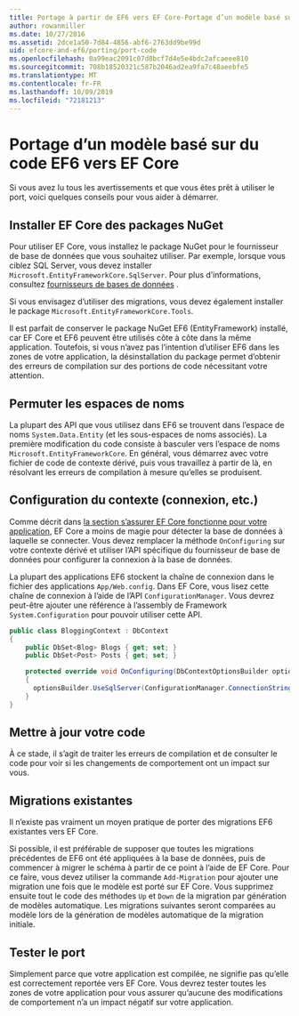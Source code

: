 ```yaml
---
title: Portage à partir de EF6 vers EF Core-Portage d’un modèle basé sur du code-EF
author: rowanmiller
ms.date: 10/27/2016
ms.assetid: 2dce1a50-7d84-4856-abf6-2763dd9be99d
uid: efcore-and-ef6/porting/port-code
ms.openlocfilehash: 0a99eac2091c07d8bcf7d4e5e4bdc2afcaeee810
ms.sourcegitcommit: 708b18520321c587b2046ad2ea9fa7c48aeebfe5
ms.translationtype: MT
ms.contentlocale: fr-FR
ms.lasthandoff: 10/09/2019
ms.locfileid: "72181213"
---
```

# <a name="porting-an-ef6-code-based-model-to-ef-core"></a>Portage d’un modèle basé sur du code EF6 vers EF Core

Si vous avez lu tous les avertissements et que vous êtes prêt à utiliser le port, voici quelques conseils pour vous aider à démarrer.

## <a name="install-ef-core-nuget-packages"></a>Installer EF Core des packages NuGet

Pour utiliser EF Core, vous installez le package NuGet pour le fournisseur de base de données que vous souhaitez utiliser. Par exemple, lorsque vous ciblez SQL Server, vous devez installer `Microsoft.EntityFrameworkCore.SqlServer`. Pour plus d’informations, consultez [fournisseurs de bases de données](../../core/providers/index.md) .

Si vous envisagez d’utiliser des migrations, vous devez également installer le package `Microsoft.EntityFrameworkCore.Tools`.

Il est parfait de conserver le package NuGet EF6 (EntityFramework) installé, car EF Core et EF6 peuvent être utilisés côte à côte dans la même application. Toutefois, si vous n’avez pas l’intention d’utiliser EF6 dans les zones de votre application, la désinstallation du package permet d’obtenir des erreurs de compilation sur des portions de code nécessitant votre attention.

## <a name="swap-namespaces"></a>Permuter les espaces de noms

La plupart des API que vous utilisez dans EF6 se trouvent dans l’espace de noms `System.Data.Entity` (et les sous-espaces de noms associés). La première modification du code consiste à basculer vers l’espace de noms `Microsoft.EntityFrameworkCore`. En général, vous démarrez avec votre fichier de code de contexte dérivé, puis vous travaillez à partir de là, en résolvant les erreurs de compilation à mesure qu’elles se produisent.

## <a name="context-configuration-connection-etc"></a>Configuration du contexte (connexion, etc.)

Comme décrit dans [la section s’assurer EF Core fonctionne pour votre application](ensure-requirements.md), EF Core a moins de magie pour détecter la base de données à laquelle se connecter. Vous devez remplacer la méthode `OnConfiguring` sur votre contexte dérivé et utiliser l’API spécifique du fournisseur de base de données pour configurer la connexion à la base de données.

La plupart des applications EF6 stockent la chaîne de connexion dans le fichier des applications `App/Web.config`. Dans EF Core, vous lisez cette chaîne de connexion à l’aide de l’API `ConfigurationManager`. Vous devrez peut-être ajouter une référence à l’assembly de Framework `System.Configuration` pour pouvoir utiliser cette API.

``` csharp
public class BloggingContext : DbContext
{
    public DbSet<Blog> Blogs { get; set; }
    public DbSet<Post> Posts { get; set; }

    protected override void OnConfiguring(DbContextOptionsBuilder optionsBuilder)
    {
      optionsBuilder.UseSqlServer(ConfigurationManager.ConnectionStrings["BloggingDatabase"].ConnectionString);
    }
}
```

## <a name="update-your-code"></a>Mettre à jour votre code

À ce stade, il s’agit de traiter les erreurs de compilation et de consulter le code pour voir si les changements de comportement ont un impact sur vous.

## <a name="existing-migrations"></a>Migrations existantes

Il n’existe pas vraiment un moyen pratique de porter des migrations EF6 existantes vers EF Core.

Si possible, il est préférable de supposer que toutes les migrations précédentes de EF6 ont été appliquées à la base de données, puis de commencer à migrer le schéma à partir de ce point à l’aide de EF Core. Pour ce faire, vous devez utiliser la commande `Add-Migration` pour ajouter une migration une fois que le modèle est porté sur EF Core. Vous supprimez ensuite tout le code des méthodes `Up` et `Down` de la migration par génération de modèles automatique. Les migrations suivantes seront comparées au modèle lors de la génération de modèles automatique de la migration initiale.

## <a name="test-the-port"></a>Tester le port

Simplement parce que votre application est compilée, ne signifie pas qu’elle est correctement reportée vers EF Core. Vous devrez tester toutes les zones de votre application pour vous assurer qu’aucune des modifications de comportement n’a un impact négatif sur votre application.
